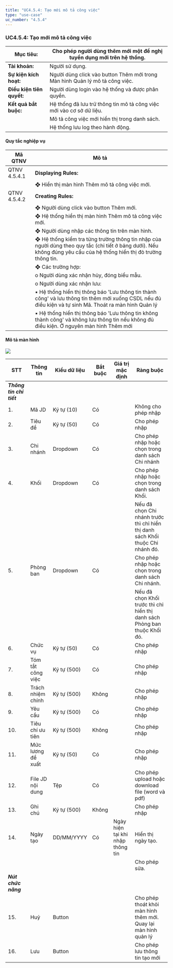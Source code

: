 ```yaml
---
title: "UC4.5.4: Tạo mới mô tả công việc"
type: "use-case"
uc_number: "4.5.4"
---
```


### UC4.5.4: Tạo mới mô tả công việc

| **Mục tiêu:** | Cho phép người dùng thêm mới một đề nghị tuyển dụng mới trên hệ thống. |
| --- | --- |
| **Tài khoản:** | Người sử dụng. |
| **Sự kiện kích hoạt:** | Người dùng click vào button Thêm mới trong Màn hình Quản lý mô tả công việc. |
| **Điều kiện tiên quyết:** | Người dùng login vào hệ thống và được phân quyền. |
| **Kết quả bắt buộc:** | Hệ thống đã lưu trữ thông tin mô tả công việc mới vào cơ sở dữ liệu. |
|  | Mô tả công việc mới hiển thị trong danh sách. |
|  | Hệ thống lưu log theo hành động. |

#### Quy tắc nghiệp vụ

| **Mã QTNV** | **Mô tả** |
| --- | --- |
| QTNV 4.5.4.1 | **Displaying Rules:** |
|  | ❖ Hiển thị màn hình Thêm mô tả công việc mới. |
| QTNV 4.5.4.2 | **Creating Rules:** |
|  | ❖ Người dùng click vào button Thêm mới. |
|  | ❖ Hệ thống hiển thị màn hình Thêm mô tả công việc mới. |
|  | ❖ Người dùng nhập các thông tin trên màn hình. |
|  | ❖ Hệ thống kiểm tra từng trường thông tin nhập của người dùng theo quy tắc (chi tiết ở bảng dưới). Nếu không đúng yêu cầu của hệ thống hiển thị đỏ trường thông tin. |
|  | ❖ Các trường hợp: |
|  | o Người dùng xác nhận hủy, đóng biểu mẫu. |
|  | o Người dùng xác nhận lưu: |
|  | ▪ Hệ thống hiển thị thông báo 'Lưu thông tin thành công' và lưu thông tin thêm mới xuống CSDL nếu đủ điều kiện và tự sinh Mã. Thoát ra màn hình Quản lý |
|  | ▪ Hệ thống hiển thị thông báo 'Lưu thông tin không thành công' và không lưu thông tin nếu không đủ điều kiện. Ở nguyên màn hình Thêm mới |

#### Mô tả màn hình

![](media/image37.png)

| **STT** | **Thông tin** | **Kiểu dữ liệu** | **Bắt buộc** | **Giá trị mặc định** | **Ràng buộc** |
| --- | --- | --- | --- | --- | --- |
| ***Thông tin chi tiết*** |  |  |  |  |  |
| 1\. | Mã JD | Ký tự (10) | Có |  | Không cho phép nhập |
| 2\. | Tiêu đề | Ký tự (50) | Có |  | Cho phép nhập |
| 3\. | Chi nhánh | Dropdown | Có |  | Cho phép nhập hoặc chọn trong danh sách Chi nhánh |
| 4\. | Khối | Dropdown | Có |  | Cho phép nhập hoặc chọn trong danh sách Khối. |
|  |  |  |  |  | Nếu đã chọn Chi nhánh trước thì chỉ hiển thị danh sách Khối thuộc Chi nhánh đó. |
| 5\. | Phòng ban | Dropdown | Có |  | Cho phép nhập hoặc chọn trong danh sách Chi nhánh. |
|  |  |  |  |  | Nếu đã chọn Khối trước thì chỉ hiển thị danh sách Phòng ban thuộc Khối đó. |
| 6\. | Chức vụ | Ký tự (50) | Có |  | Cho phép nhập |
| 7\. | Tóm tắt công việc | Ký tự (500) | Có |  | Cho phép nhập |
| 8\. | Trách nhiệm chính | Ký tự (500) | Không |  | Cho phép nhập |
| 9\. | Yêu cầu | Ký tự (500) | Có |  | Cho phép nhập |
| 10\. | Tiêu chí ưu tiên | Ký tự (500) | Không |  | Cho phép nhập |
| 11\. | Mức lương đề xuất | Ký tự (50) | Có |  | Cho phép nhập |
| 12\. | File JD nội dung | Tệp | Có |  | Cho phép upload hoặc download file (word và pdf) |
| 13\. | Ghi chú | Ký tự (500) | Không |  | Cho phép nhập |
| 14\. | Ngày tạo | DD/MM/YYYY | Có | Ngày hiện tại khi nhập thông tin | Hiển thị ngày tạo. |
|  |  |  |  |  | Cho phép sửa. |
| ***Nút chức năng*** |  |  |  |  |  |
| 15\. | Huỷ | Button |  |  | Cho phép thoát khỏi màn hình thêm mới. Quay lại màn hình quản lý |
| 16\. | Lưu | Button |  |  | Cho phép lưu thông tin tạo mới |
